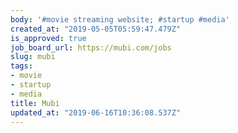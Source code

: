 ```yaml
---
body: '#movie streaming website; #startup #media'
created_at: "2019-05-05T05:59:47.479Z"
is_approved: true
job_board_url: https://mubi.com/jobs
slug: mubi
tags:
- movie
- startup
- media
title: Mubi
updated_at: "2019-06-16T10:36:08.537Z"
---
```

